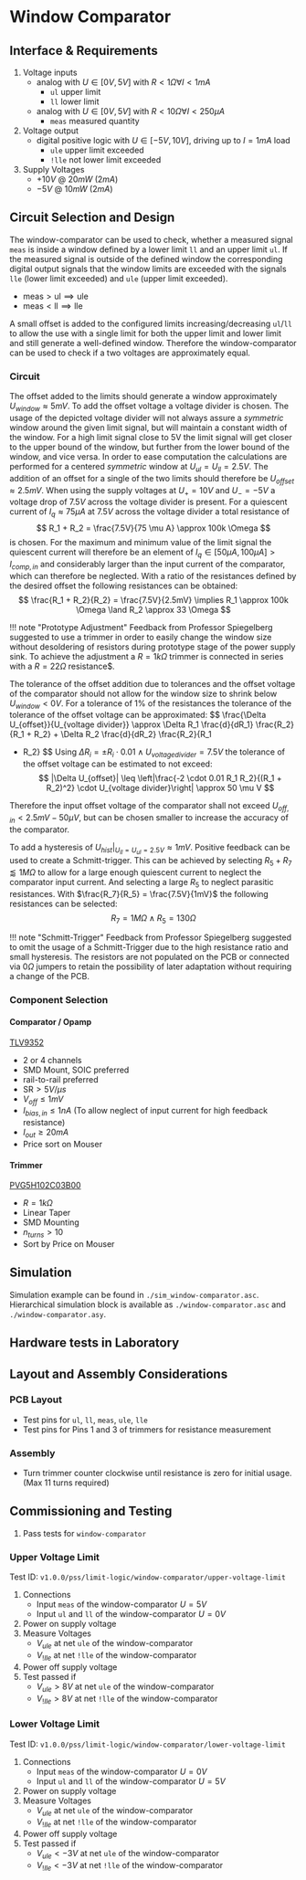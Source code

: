 # Window Comparator

## Interface & Requirements

1. Voltage inputs
    - analog with $U \in [0V, 5V]$ with $R < 1 \Omega \forall I < 1mA$
        - `ul` upper limit
        - `ll` lower limit
    - analog with $U \in [0V, 5V]$ with $R < 10 \Omega \forall I < 250\mu A$
        - `meas` measured quantity
2. Voltage output
    - digital positive logic with $U \in [-5V, 10V]$, driving up to $I = 1 mA$
    load
        - `ule` upper limit exceeded
        - `!lle` not lower limit exceeded
3. Supply Voltages
    - $+10V$ @ $20mW$ ($2mA$)
    - $-5V$ @ $10mW$ ($2mA$)

## Circuit Selection and Design

The window-comparator can be used to check, whether a measured signal `meas` is
inside a window defined by a lower limit `ll` and an upper limit `ul`. If the
measured signal is outside of the defined window the corresponding digital
output signals that the window limits are exceeded with the signals `lle`
(lower limit exceeded) and `ule` (upper limit exceeded).

- $\text{meas} > \text{ul} \implies \text{ule}$
- $\text{meas} < \text{ll} \implies \text{lle}$

A small offset is added to the configured limits increasing/decreasing
`ul`/`ll` to allow the use with a single limit for both the upper limit and
lower limit and still generate a well-defined window.
Therefore the window-comparator can be used to check if a two voltages are
approximately equal.

### Circuit

The offset added to the limits should generate a window approximately
$U_{window} \approx 5mV$. To add the offset voltage a voltage divider is
chosen. The usage of the depicted voltage divider will not always assure a
_symmetric_ window around the given limit signal, but will maintain a constant
width of the window. For a high limit signal close to 5V the limit signal will
get closer to the upper bound of the window, but further from the lower bound
of the window, and vice versa. In order to ease computation the calculations
are performed for a centered _symmetric_ window at $U_{ul} = U_{ll} = 2.5V$.
The addition of an offset for a single of the two limits should therefore be
$U_{offset} \approx 2.5mV$. When using the supply voltages at $U_{+} = 10V$ and
$U_{-} = -5V$ a voltage drop of $7.5V$ across the voltage divider is present.
For a quiescent current of $I_q \approx 75 \mu A$ at $7.5V$ across the voltage
divider a total resistance of
$$ R_1 + R_2 = \frac{7.5V}{75 \mu A} \approx 100k \Omega $$
is chosen. For the maximum and minimum value of the limit signal the quiescent
current will therefore be an element of $I_q \in [50 \mu A, 100 \mu A] >
I_{comp,in}$ and considerably larger than the input current of the comparator,
which can therefore be neglected. With a ratio of the resistances defined by
the desired offset the following resistances can be obtained:
$$ \frac{R_1 + R_2}{R_2} = \frac{7.5V}{2.5mV} \implies R_1 \approx 100k \Omega
\land R_2 \approx 33 \Omega $$

!!! note "Prototype Adjustment"
    Feedback from Professor Spiegelberg suggested to use a trimmer in order to
    easily change the window size without desoldering of resistors during
    prototype stage of the power supply sink. To achieve the adjustment a $R =
    1k \Omega$ trimmer is connected in series with a $R = 22 \Omega$
    resistance$.

The tolerance of the offset addition due to tolerances and the offset voltage
of the comparator should not allow for the window size to shrink below
$U_{window} < 0V$. For a tolerance of $1\%$ of the resistances the tolerance of
the tolerance of the offset voltage can be approximated:
$$ \frac{\Delta U_{offset}}{U_{voltage divider}} \approx \Delta R_1
\frac{d}{dR_1} \frac{R_2}{R_1 + R_2} + \Delta R_2 \frac{d}{dR_2} \frac{R_2}{R_1
+ R_2} $$
Using $\Delta R_i = \pm R_i \cdot 0.01 \land U_{voltage divider} = 7.5V$ the
tolerance of the offset voltage can be estimated to not exceed:
$$ |\Delta U_{offset}| \leq \left|\frac{-2 \cdot 0.01 R_1 R_2}{(R_1 + R_2)^2}
\cdot U_{voltage divider}\right| \approx 50 \mu V $$

Therefore the input offset voltage of the comparator shall not exceed
$U_{off,in} < 2.5mV - 50 \mu V$, but can be chosen smaller to increase the
accuracy of the comparator.

To add a hysteresis of $U_{hist} \big|_{U_{ll} = U_{ul} = 2.5V} \approx 1mV$.
Positive feedback can be used to create a Schmitt-trigger. This can be achieved
by selecting $R_5 + R_7 \lessapprox 1M \Omega$ to allow for a large enough
quiescent current to neglect the comparator input current. And selecting a
large $R_5$ to neglect parasitic resistances. With $\frac{R_7}{R_5} =
\frac{7.5V}{1mV}$ the following resistances can be selected:
$$ R_7 = 1M\Omega \land R_5 = 130 \Omega $$

!!! note "Schmitt-Trigger"
    Feedback from Professor Spiegelberg suggested to omit the usage of a
    Schmitt-Trigger due to the high resistance ratio and small hysteresis. The
    resistors are not populated on the PCB or connected via $0\Omega$ jumpers
    to retain the possibility of later adaptation without requiring a change of
    the PCB.

### Component Selection

#### Comparator / Opamp

[TLV9352](https://mou.sr/3BJsKZm)

- 2 or 4 channels
- SMD Mount, SOIC preferred
- rail-to-rail preferred
- $\text{SR} > 5V / \mu s$
- $V_{off} \leq 1mV$
- $I_{bias, in} \leq 1nA$ (To allow neglect of input current for high feedback resistance)
- $I_{out} \geq 20mA$
- Price sort on Mouser

#### Trimmer

[PVG5H102C03B00](https://mou.sr/4957wSw)

- $R = 1k \Omega$
- Linear Taper
- SMD Mounting
- $n_{turns} > 10$
- Sort by Price on Mouser

## Simulation

Simulation example can be found in `./sim_window-comparator.asc`.
Hierarchical simulation block is available as `./window-comparator.asc` and
`./window-comparator.asy`.

## Hardware tests in Laboratory

## Layout and Assembly Considerations

### PCB Layout

- Test pins for `ul`, `ll`, `meas`, `ule`, `lle`
- Test pins for Pins 1 and 3 of trimmers for resistance measurement

### Assembly

- Turn trimmer counter clockwise until resistance is zero for initial usage.
  (Max 11 turns required)

## Commissioning and Testing

1. Pass tests for `window-comparator`

### Upper Voltage Limit

Test ID: `v1.0.0/pss/limit-logic/window-comparator/upper-voltage-limit`

1. Connections
    - Input `meas` of the window-comparator $U=5V$
    - Input `ul` and `ll` of the window-comparator $U=0V$
2. Power on supply voltage
3. Measure Voltages
    - $V_{ule}$ at net `ule` of the window-comparator
    - $V_{!lle}$ at net `!lle` of the window-comparator
4. Power off supply voltage
5. Test passed if
    - $V_{ule} > 8V$ at net `ule` of the window-comparator
    - $V_{!lle} > 8V$ at net `!lle` of the window-comparator

### Lower Voltage Limit

Test ID: `v1.0.0/pss/limit-logic/window-comparator/lower-voltage-limit`

1. Connections
    - Input `meas` of the window-comparator $U=0V$
    - Input `ul` and `ll` of the window-comparator $U=5V$
2. Power on supply voltage
3. Measure Voltages
    - $V_{ule}$ at net `ule` of the window-comparator
    - $V_{!lle}$ at net `!lle` of the window-comparator
4. Power off supply voltage
5. Test passed if
    - $V_{ule} < -3V$ at net `ule` of the window-comparator
    - $V_{!lle} < -3V$ at net `!lle` of the window-comparator
